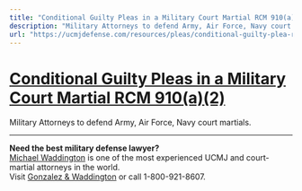 ```yaml
---
title: "Conditional Guilty Pleas in a Military Court Martial RCM 910(a)(2)"
description: "Military Attorneys to defend Army, Air Force, Navy court martials."
url: "https://ucmjdefense.com/resources/pleas/conditional-guilty-plea-rcm-910a2.html"
---
```


# [Conditional Guilty Pleas in a Military Court Martial RCM 910(a)(2)](https://ucmjdefense.com/resources/pleas/conditional-guilty-plea-rcm-910a2.html)

Military Attorneys to defend Army, Air Force, Navy court martials.

---

**Need the best military defense lawyer?**  
[Michael Waddington](https://ucmjdefense.com/attorneys/michael-stewart-waddington-partner.html) is one of the most experienced UCMJ and court-martial attorneys in the world.  
Visit [Gonzalez & Waddington](https://ucmjdefense.com) or call 1-800-921-8607.
